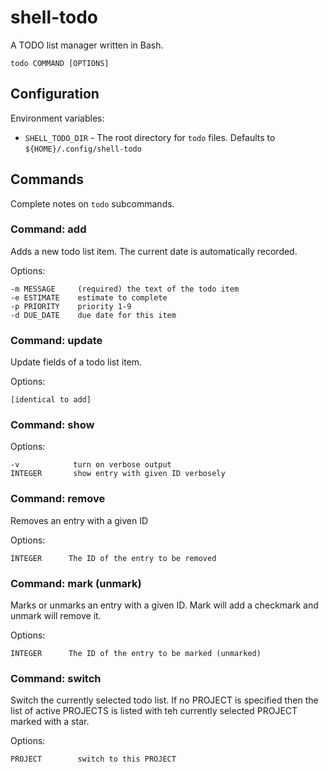 # shell-todo

A TODO list manager written in Bash. 

```
todo COMMAND [OPTIONS]
```
## Configuration

Environment variables:

* `SHELL_TODO_DIR` - The root directory for `todo` files. Defaults to `${HOME}/.config/shell-todo`

## Commands

Complete notes on `todo` subcommands.

### Command: add

Adds a new todo list item. The current date is automatically recorded.

Options:

```
-m MESSAGE     (required) the text of the todo item
-e ESTIMATE    estimate to complete
-p PRIORITY    priority 1-9
-d DUE_DATE    due date for this item
```

### Command: update

Update fields of a todo list item.

Options:

```
[identical to add]
```


### Command: show

Options:

```
-v            turn on verbose output
INTEGER       show entry with given ID verbosely
```

### Command: remove

Removes an entry with a given ID

Options:

```
INTEGER      The ID of the entry to be removed
```

### Command: mark (unmark)

Marks or unmarks an entry with a given ID. Mark will add a checkmark and unmark will remove it.

Options:

```
INTEGER      The ID of the entry to be marked (unmarked)
```

### Command: switch

Switch the currently selected todo list. If no PROJECT is specified then the list of active PROJECTS is listed with teh currently selected PROJECT marked with a star.

Options:

```
PROJECT        switch to this PROJECT
```